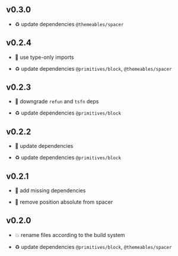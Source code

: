 ## v0.3.0

* ♻️ update dependencies `@themeables/spacer`

## v0.2.4

* 🐞 use type-only imports

* ♻️ update dependencies `@primitives/block`, `@themeables/spacer`

## v0.2.3

* 🐞 downgrade `refun` and `tsfn` deps

* ♻️ update dependencies `@primitives/block`

## v0.2.2

* 🐞 update dependencies

* ♻️ update dependencies `@primitives/block`

## v0.2.1

* 🐞 add missing dependencies

* 🐞 remove position absolute from spacer

## v0.2.0

* 💥 rename files according to the build system

* ♻️ update dependencies `@primitives/block`, `@themeables/spacer`
